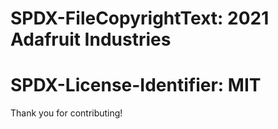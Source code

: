 # SPDX-FileCopyrightText: 2021 Adafruit Industries
#
# SPDX-License-Identifier: MIT

Thank you for contributing!